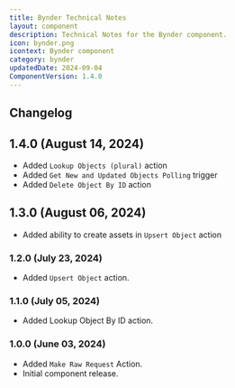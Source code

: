 ```yaml
---
title: Bynder Technical Notes
layout: component
description: Technical Notes for the Bynder component.
icon: bynder.png
icontext: Bynder component
category: bynder
updatedDate: 2024-09-04
ComponentVersion: 1.4.0
---
```


## Changelog

## 1.4.0 (August 14, 2024)
* Added `Lookup Objects (plural)` action
* Added `Get New and Updated Objects Polling` trigger
* Added `Delete Object By ID` action

## 1.3.0 (August 06, 2024)
* Added ability to create assets in `Upsert Object` action

### 1.2.0 (July 23, 2024)

* Added `Upsert Object` action.

### 1.1.0 (July 05, 2024)

* Added Lookup Object By ID action.

### 1.0.0 (June 03, 2024)

- Added `Make Raw Request` Action.
- Initial component release.
